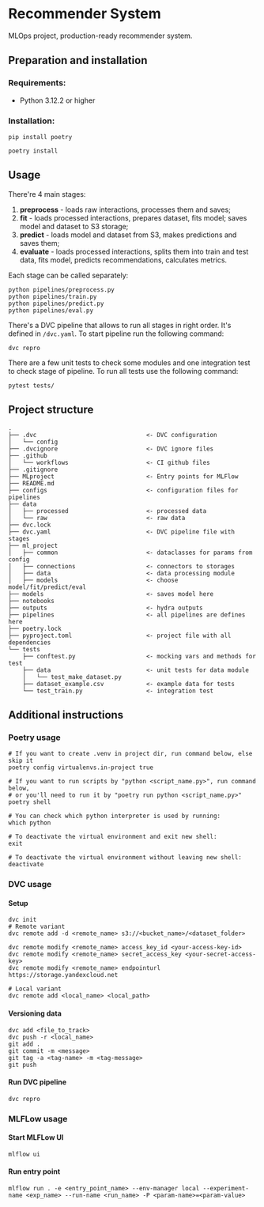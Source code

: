 # Recommender System
MLOps project, production-ready recommender system.

## Preparation and installation
### Requirements:

- Python 3.12.2 or higher

### Installation:
```
pip install poetry

poetry install
```

## Usage
There're 4 main stages: 
1. **preprocess** - loads raw interactions, processes them and saves;
2. **fit** - loads processed interactions, prepares dataset, fits model; saves model and dataset to S3 storage;
3. **predict** - loads model and dataset from S3, makes predictions and saves them;
4. **evaluate** - loads processed interactions, splits them into train and test data, fits model, predicts recommendations, calculates metrics.

Each stage can be called separately:
```
python pipelines/preprocess.py
python pipelines/train.py
python pipelines/predict.py
python pipelines/eval.py
```

There's a DVC pipeline that allows to run all stages in right order. It's defined in `/dvc.yaml`. To start pipeline run the following command:
```
dvc repro
```

There are a few unit tests to check some modules and one integration test to check stage of pipeline. To run all tests use the following command:
```
pytest tests/
```

## Project structure
```
.
├── .dvc                               <- DVC configuration
│   └── config
├── .dvcignore                         <- DVC ignore files
├── .github
│   └── workflows                      <- CI github files
├── .gitignore
├── MLproject                          <- Entry points for MLFlow
├── README.md
├── configs                            <- configuration files for pipelines
├── data
│   ├── processed                      <- processed data
│   └── raw                            <- raw data
├── dvc.lock
├── dvc.yaml                           <- DVC pipeline file with stages
├── ml_project
│   ├── common                         <- dataclasses for params from config
│   ├── connections                    <- connectors to storages
│   ├── data                           <- data processing module
│   ├── models                         <- choose model/fit/predict/eval
├── models                             <- saves model here
├── notebooks                           
├── outputs                            <- hydra outputs
├── pipelines                          <- all pipelines are defines here
├── poetry.lock
├── pyproject.toml                     <- project file with all dependencies
└── tests
    ├── conftest.py                    <- mocking vars and methods for test
    ├── data                           <- unit tests for data module
    │   └── test_make_dataset.py
    ├── dataset_example.csv            <- example data for tests
    └── test_train.py                  <- integration test
```

## Additional instructions

### Poetry usage
```
# If you want to create .venv in project dir, run command below, else skip it
poetry config virtualenvs.in-project true

# If you want to run scripts by "python <script_name.py>", run command below,
# or you'll need to run it by "poetry run python <script_name.py>"
poetry shell

# You can check which python interpreter is used by running:
which python

# To deactivate the virtual environment and exit new shell:
exit

# To deactivate the virtual environment without leaving new shell:
deactivate
```

### DVC usage

#### Setup
```
dvc init
# Remote variant
dvc remote add -d <remote_name> s3://<bucket_name>/<dataset_folder>

dvc remote modify <remote_name> access_key_id <your-access-key-id>
dvc remote modify <remote_name> secret_access_key <your-secret-access-key>
dvc remote modify <remote_name> endpointurl https://storage.yandexcloud.net

# Local variant
dvc remote add <local_name> <local_path>
```

#### Versioning data
```
dvc add <file_to_track>
dvc push -r <local_name>
git add .
git commit -m <message>
git tag -a <tag-name> -m <tag-message>
git push
```

#### Run DVC pipeline
```
dvc repro
```

### MLFLow usage

#### Start MLFLow UI

```
mlflow ui
```

#### Run entry point

```
mlflow run . -e <entry_point_name> --env-manager local --experiment-name <exp_name> --run-name <run_name> -P <param-name>=<param-value>
```
